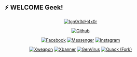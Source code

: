## ⚡ WELCOME Geek!
<div align="center">
<a href="https://github.com/Ign0r3dH4x0r"><img title="Ign0r3dH4x0r" src="https://github-readme-stats.vercel.app/api?username=Ign0r3dH4x0r&show_icons=true&include_all_commits=true&theme=chartreuse-dark&cache_seconds=3200"></a>
</p>

<p align="center">
<a href="https://github.com/Ign0r3dH4x0r"><img title="Github" src="https://img.shields.io/badge/Github-Ign0r3dH4x0r-blue?style=for-the-badge&logo=github"></a>
<!--a href="https://gitlab.com/Ign0r3dH4x0r"><img title="Gitlab" src="https://img.shields.io/badge/Gitlab-Ign0r3dH4x0r-blue?style=for-the-badge&logo=gitlab"></a-->
</p>

<p align="center">
<a href="https://fb.com/Ign0r3dH4x0r"><img title="Facebook" src="https://img.shields.io/badge/Facebook-red?style=for-the-badge&logo=facebook"></a>
<a href="https://m.me/Ign0r3dH4x0r"><img title="Messenger" src="https://img.shields.io/badge/Messenger-red?style=for-the-badge&logo=messenger"></a>
<a href="https://www.instagram.com/itz_sowmik"><img title="Instagram" src="https://img.shields.io/badge/INSTAGRAM-purple?style=for-the-badge&logo=instagram"></a>

<p align="center">
<a href="https://github.com/Ign0r3dH4x0r/Xweapon"><img title="Xweapon" src="https://github-readme-stats.vercel.app/api/pin/?username=Ign0r3dH4x0r&repo=xweapon&theme=dark"></a>
<a href="https://github.com/Ign0r3dH4x0r/Xbanner"><img title="Xbanner" src="https://github-readme-stats.vercel.app/api/pin/?username=Ign0r3dH4x0r&repo=Xbanner&theme=dark"></a>
<a href="https://github.com/Ign0r3dH4x0r/GenVirus"><img title="GenVirus" src="https://github-readme-stats.vercel.app/api/pin/?username=Ign0r3dH4x0r&repo=GenVirus&theme=dark"></a>
<a href="https://github.com/Ign0r3dH4x0r/Quack"><img title="Quack (Fork)" src="https://github-readme-stats.vercel.app/api/pin/?username=Ign0r3dH4x0r&repo=Quack&theme=dark"></a>
</p>

